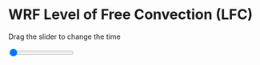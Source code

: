 <h1>WRF Level of Free Convection (LFC)</h1>
<p>Drag the slider to change the time</p>

<div class="slidecontainer">
<input oninput='setImage(this)' class="slider" type="range" min="0" max="25" value="0" step="1" />
<img id='img'/>
</div>

<script>
var img = document.getElementById('img');
var img_array = ['/assets/images/wrf/lc_wrfout_d01_2020-06-14_12:00:00.png',
'/assets/images/wrf/lc_wrfout_d01_2020-06-14_13:00:00.png',
'/assets/images/wrf/lc_wrfout_d01_2020-06-14_14:00:00.png',
'/assets/images/wrf/lc_wrfout_d01_2020-06-14_15:00:00.png',
'/assets/images/wrf/lc_wrfout_d01_2020-06-14_16:00:00.png',
'/assets/images/wrf/lc_wrfout_d01_2020-06-14_17:00:00.png',
'/assets/images/wrf/lc_wrfout_d01_2020-06-14_18:00:00.png',
'/assets/images/wrf/lc_wrfout_d01_2020-06-14_19:00:00.png',
'/assets/images/wrf/lc_wrfout_d01_2020-06-14_20:00:00.png',
'/assets/images/wrf/lc_wrfout_d01_2020-06-14_21:00:00.png',
'/assets/images/wrf/lc_wrfout_d01_2020-06-14_22:00:00.png',
'/assets/images/wrf/lc_wrfout_d01_2020-06-14_23:00:00.png',
'/assets/images/wrf/lc_wrfout_d01_2020-06-15_00:00:00.png',
'/assets/images/wrf/lc_wrfout_d01_2020-06-15_01:00:00.png',
'/assets/images/wrf/lc_wrfout_d01_2020-06-15_02:00:00.png',
'/assets/images/wrf/lc_wrfout_d01_2020-06-15_03:00:00.png',
'/assets/images/wrf/lc_wrfout_d01_2020-06-15_04:00:00.png',
'/assets/images/wrf/lc_wrfout_d01_2020-06-15_05:00:00.png',
'/assets/images/wrf/lc_wrfout_d01_2020-06-15_06:00:00.png',
'/assets/images/wrf/lc_wrfout_d01_2020-06-15_07:00:00.png',
'/assets/images/wrf/lc_wrfout_d01_2020-06-15_08:00:00.png',
'/assets/images/wrf/lc_wrfout_d01_2020-06-15_09:00:00.png',
'/assets/images/wrf/lc_wrfout_d01_2020-06-15_10:00:00.png',
'/assets/images/wrf/lc_wrfout_d01_2020-06-15_11:00:00.png',
'/assets/images/wrf/lc_wrfout_d01_2020-06-15_12:00:00.png',];
function setImage(obj)
{
        var value = obj.value;
        img.src = img_array[value];

}
</script>
